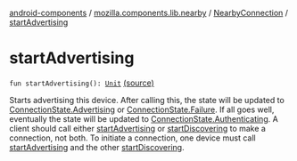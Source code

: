 [android-components](../../index.md) / [mozilla.components.lib.nearby](../index.md) / [NearbyConnection](index.md) / [startAdvertising](./start-advertising.md)

# startAdvertising

`fun startAdvertising(): `[`Unit`](https://kotlinlang.org/api/latest/jvm/stdlib/kotlin/-unit/index.html) [(source)](https://github.com/mozilla-mobile/android-components/blob/master/components/lib/nearby/src/main/java/mozilla/components/lib/nearby/NearbyConnection.kt#L264)

Starts advertising this device. After calling this, the state will be updated to
[ConnectionState.Advertising](-connection-state/-advertising.md) or [ConnectionState.Failure](-connection-state/-failure/index.md). If all goes well, eventually
the state will be updated to [ConnectionState.Authenticating](-connection-state/-authenticating/index.md). A client should call either
[startAdvertising](./start-advertising.md) or [startDiscovering](start-discovering.md) to make a connection, not both. To initiate a
connection, one device must call [startAdvertising](./start-advertising.md) and the other [startDiscovering](start-discovering.md).

